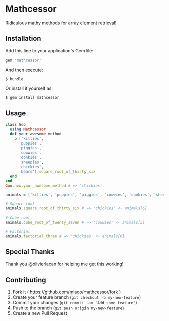# Mathcessor

Ridiculous mathy methods for array element retrieval!

## Installation

Add this line to your application's Gemfile:

```ruby
gem 'mathcessor'
```

And then execute:

    $ bundle

Or install it yourself as:

    $ gem install mathcessor

## Usage

```ruby
class Goo
  using Mathcessor
  def your_awesome_method
    p ['kitties',
      'puppies',
      'piggies',
      'cowwies',
      'donkies',
      'sheepies',
      'chickies',
      'bears'].square_root_of_thirty_six
  end
end
Goo.new.your_awesome_method # => 'chickies'

animals = ['kitties', 'puppies', 'piggies', 'cowwies', 'donkies', 'sheepies', 'chickies', 'bears']

# Square root
animals.square_root_of_thirty_six # => 'chickies' <- animals[6]

# Cube root
animals.cube_root_of_twenty_seven # => 'cowwies' <- animals[3]

# Factorial
animals.factorial_three # => 'chickies' <- animals[6]
```

## Special Thanks
Thank you @olivierlacan for helping me get this working!

## Contributing

1. Fork it ( https://github.com/mlaco/mathcessor/fork )
2. Create your feature branch (`git checkout -b my-new-feature`)
3. Commit your changes (`git commit -am 'Add some feature'`)
4. Push to the branch (`git push origin my-new-feature`)
5. Create a new Pull Request
